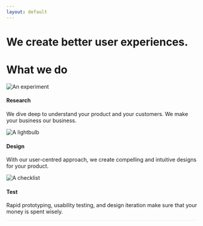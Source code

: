 ```yaml
---
layout: default
---
```


<div class="jumbotron">
  <div class="jumbo-header">
    <h1 class="text-center">We create better user experiences.</h1>
  </div>
</div>
<div class="container">

  <div class="row">
    <div class="col-xs-12">
      <h1 class="text-center">What we do</h1>
    </div>
  </div>

  <div class="row">
    <div class="col-xs-12 col-sm-4">
      <div class="text-center">
        <img class="feature-icon" src="{{ site.baseurl }}/images/experiment-icon.svg" alt="An experiment">
      </div>
      <h4 class="text-center">Research</h4>
      <p class="text-center">We dive deep to understand your product and your customers. We make your business our business.</p>
    </div>
    <div class="col-xs-12 col-sm-4">
      <img src="{{ site.baseurl }}/images/light-icon.svg" alt="A lightbulb">
      <h4 class="text-center">Design</h4>
      <p class="text-center">With our user-centred approach, we create compelling and intuitive designs for your product.</p>
    </div>
    <div class="col-xs-12 col-sm-4">
      <img src="{{ site.baseurl }}/images/notes-icon.svg" alt="A checklist">
      <h4 class="text-center">Test</h4>
      <p class="text-center">Rapid prototyping, usability testing, and design iteration make sure that your money is spent wisely.</p>
    </div>
  </div>
  
  <div class="row">
    <div class="col-xs-6 col-xs-offset-3" style="border-bottom: 1px #eee solid;">
    </div>
  </div>
  
</div>
